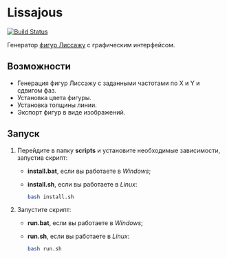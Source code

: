 # Lissajous
[![Build Status](https://travis-ci.com/timerke/Lissajous.svg?branch=main)](https://travis-ci.com/timerke/Lissajous)

Генератор [фигур Лиссажу](https://ru.wikipedia.org/wiki/%D0%A4%D0%B8%D0%B3%D1%83%D1%80%D1%8B_%D0%9B%D0%B8%D1%81%D1%81%D0%B0%D0%B6%D1%83) с графическим интерфейсом.

## Возможности
* Генерация фигур Лиссажу с заданными частотами по X и Y и сдвигом фаз.
* Установка цвета фигуры.
* Установка толщины линии.
* Экспорт фигур в виде изображений.

## Запуск

1. Перейдите в папку **scripts** и установите необходимые зависимости, запустив скрипт:

   - **install.bat**, если вы работаете в *Windows*;

   - **install.sh**, если вы работаете в *Linux*:

     ```bash
     bash install.sh
     ```

2. Запустите скрипт:

   - **run.bat**, если вы работаете в *Windows*;

   - **run.sh**, если вы работаете в *Linux*:

     ```bash
     bash run.sh
     ```

     
